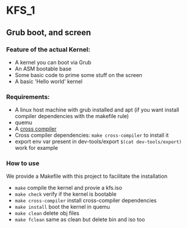 # KFS_1

## Grub boot, and screen

### Feature of the actual Kernel:

- A kernel you can boot via Grub
- An ASM bootable base
- Some basic code to prime some stuff on the screen
- A basic 'Hello world' kernel

### Requirements:

- A linux host machine with grub installed and apt (if you want install compiler dependencies with the makefile rule)
- quemu
- A [cross compiler](https://wiki.osdev.org/GCC_Cross-Compiler)
- Cross compiler dependencies: ``make cross-compiler`` to install it
- export env var present in dev-tools/export ``$(cat dev-tools/export)`` work for example

### How to use

We provide a Makefile with this project to facilitate the installation

- ``make`` compile the kernel and provie a kfs.iso
- ``make check`` verify if the kernel is bootable
- ``make cross-compiler`` install cross-compiler dependencies
- ``make install`` boot the kernel in quemu
- ``make clean`` delete obj files
- ``make fclean`` same as clean but delete bin and iso too
